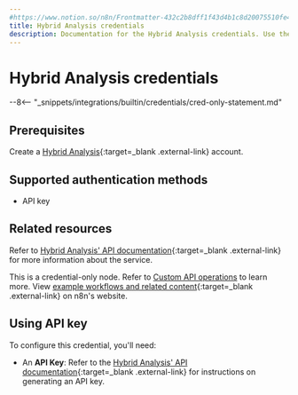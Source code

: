 ```yaml
---
#https://www.notion.so/n8n/Frontmatter-432c2b8dff1f43d4b1c8d20075510fe4
title: Hybrid Analysis credentials
description: Documentation for the Hybrid Analysis credentials. Use these credentials to authenticate Hybrid Analysis in n8n, a workflow automation platform.
---
```


# Hybrid Analysis credentials

--8<-- "_snippets/integrations/builtin/credentials/cred-only-statement.md"

## Prerequisites

Create a [Hybrid Analysis](https://www.hybrid-analysis.com/){:target=_blank .external-link} account.

## Supported authentication methods

- API key

## Related resources

Refer to [Hybrid Analysis' API documentation](https://www.hybrid-analysis.com/docs/api/v2){:target=_blank .external-link} for more information about the service.

This is a credential-only node. Refer to [Custom API operations](/integrations/custom-operations/) to learn more. View [example workflows and related content](https://n8n.io/integrations/hybrid-analysis/){:target=_blank .external-link} on n8n's website.

## Using API key

To configure this credential, you'll need:

- An **API Key**: Refer to the [Hybrid Analysis' API documentation](https://www.hybrid-analysis.com/docs/api/v2){:target=_blank .external-link} for instructions on generating an API key.

